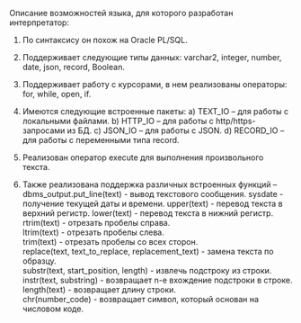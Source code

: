 Описание возможностей языка, для которого разработан интерпретатор:

1)	По синтаксису он похож на Oracle PL/SQL.

2)	Поддерживает следующие типы данных: varchar2, integer, number, date, json, record, Boolean.

3)	Поддерживает работу с курсорами, в нем реализованы операторы: for, while, open, if.

4)	Имеются следующие встроенные пакеты:
  a)	TEXT_IO – для работы с локальными файлами.
  b)	HTTP_IO – для работы с http/https- запросами из БД.
  c)	JSON_IO – для работы с JSON.
  d)	RECORD_IO – для работы с переменными типа record.

5)	Реализован оператор execute для выполнения произвольного текста.

6)	Также реализована поддержка различных встроенных функций – 
      dbms_output.put_line(text) - вывод текстового сообщения.
  	  sysdate - получение текущей даты и времени.
			upper(text) - перевод текста в верхний регистр.
			lower(text) - перевод текста в нижний регистр.
			rtrim(text) - отрезать пробелы справа.			
			ltrim(text) - отрезать пробелы слева.			
			trim(text) - отрезать пробелы со всех сторон.			
			replace(text, text_to_replace, replacement_text) </b> - замена текста по образцу.		
			substr(text, start_position, length) - извлечь подстроку из строки.						
			instr(text, substring) - возвращает n-е вхождение подстроки в строке.								
			length(text) - возвращает длину строки.												
			chr(number_code) - возвращает символ, который основан на числовом коде.
  	
   
